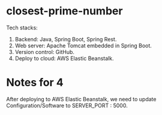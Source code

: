 # closest-prime-number
Tech stacks:
1. Backend: Java, Spring Boot, Spring Rest.
2. Web server: Apache Tomcat embedded in Spring Boot.  
3. Version control: GitHub.
4. Deploy to cloud: AWS Elastic Beanstalk.

# Notes for 4
After deploying to AWS Elastic Beanstalk, we need to update Configuration/Software to SERVER_PORT : 5000.